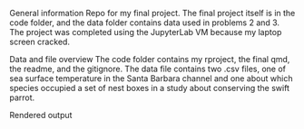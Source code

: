 General information
Repo for my final project. The final project itself is in the code folder, and the data folder contains data used in problems 2 and 3. The project was completed using the JupyterLab VM because my laptop screen cracked.

Data and file overview
The code folder contains my rproject, the final qmd, the readme, and the gitignore. The data file contains two .csv files, one of sea surface temperature in the Santa Barbara channel and one about which species occupied a set of nest boxes in a study about conserving the swift parrot.

Rendered output

